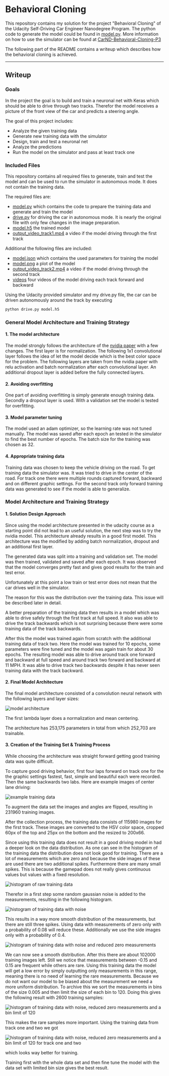 # **Behavioral Cloning**

This repository contains my solution for the project "Behavioral Cloning" of the Udacity Self-Driving Car Engineer Nanodegree Program. The python code to generate the model could be found in [model.py](model.py).
More information on how to use the simulator can be found at [CarND-Behavioral-Cloning-P3](https://github.com/udacity/CarND-Behavioral-Cloning-P3)

The following part of the README contains a writeup which describes how the behavioral cloning is achieved.

---

## Writeup

### Goals

In the project the goal is to build and train a neuronal net with Keras which should be able to drive through two tracks. Therefor the model receives a picture of the front view of the car and predicts a steering angle.

The goal of this project includes:
* Analyze the given training data
* Generate new training data with the simulator
* Design, train and test a neuronal net
* Analyze the predictions
* Run the model on the simulator and pass at least track one


[//]: # (Image References)

[model]: ./model.png "Model Architecture"
[example_training_data]: ./images_writeup/example_training_data.png "Example training data"
[histo_raw_track1]: ./images_writeup/histo_raw_track1.png "Histogram of raw training data"
[histo_gauss0.005_track1]: ./images_writeup/histo_gauss0.005_track1.png "Histogram of training data with noise"
[histo_gauss0.005_reducezero0.08_track1]: ./images_writeup/histo_gauss0.005_reducezero0.08_track1.png "Histogram of training data with noise and reduced zero measurements"
[histo_gauss0.005_reducezero0.08_limit120_track1]: ./images_writeup/histo_gauss0.005_reducezero0.08_limit120_track1.png "Histogram of training data with noise, reduced zero measurements and a bin limit of 120"
[histo_gauss0.005_reducezero0.08_limit120_track1+2]: ./images_writeup/histo_gauss0.005_reducezero0.08_limit120_track1+2.png "Histogram of training data with noise, reduced zero measurements and a bin limit of 120 for track one and two"

### Included Files

This repository contains all required files to generate, train and test the model and can be used to run the simulator in autonomous mode. It does not contain the training data.

The required files are:
* [model.py](model.py) which contains the code to prepare the training data and generate and train the model
* [drive.py](drive.py) for driving the car in autonomous mode. It is nearly the original file with only few changes in the image preparation.
* [model.h5](model.h5) the trained model
* [output_video_track1.mp4](record_track1/output_video_track1.mp4) a video if the model driving through the first track

Additional the following files are included:
* [model.json](model.json) which contains the used parameters for training the model
* [model.png](model.png) a plot of the model
* [output_video_track2.mp4](record_track2/output_video_track2.mp4) a video if the model driving through the second track
* [videos](videos/) four videos of the model driving each track forward and backward

Using the Udacity provided simulator and my drive.py file, the car can be driven autonomously around the track by executing
```sh
python drive.py model.h5
```

### General Model Architecture and Training Strategy

#### 1. The model architecture

 The model strongly follows the architecture of the [nvidia paper](https://arxiv.org/pdf/1604.07316v1.pdf) with a few changes.  The first layer is for normalization. The following 1x1 convolutional layer follows the idea of let the model decide which is the best color space for the problem. The following layers are taken from the nvidia paper with relu activation and batch normalization after each convolutional layer. An additional dropout layer is added before the fully connected layers.

#### 2. Avoiding overfitting

One part of avoiding overfitting is simply generate enough training data. Secondly a dropout layer is used. With a validation set the model is tested for overfitting.

#### 3. Model parameter tuning

The model used an adam optimizer, so the learning rate was not tuned manually. The model was saved after each epoch an tested in the simulator to find the best number of epochs. The batch size for the training was chosen as 32.

#### 4. Appropriate training data

Training data was chosen to keep the vehicle driving on the road. To get training data the simulator was. It was tried to drive in the center of the road. For track one there were multiple rounds captured forward, backward and on different graphic settings. For the second track only forward training data was generated to see if the model is able to generalize.



### Model Architecture and Training Strategy

#### 1. Solution Design Approach

Since using the model architecture presented in the udacity course as a starting point did not lead to an useful solution, the next step was to try the nvidia model. This architecture already results in a good first model. This architecture was the modified by adding batch normalization, dropout and an additional first layer.

The generated data was split into a training and validation set. The model was then trained, validated and saved after each epoch. It was observed that the model converges pretty fast and gives good results for the train and test error.

Unfortunately at this point a low train or test error does not mean that the car drives well in the simulator.

The reason for this was the distribution over the training data. This issue will be described later in detail.

A better preparation of the training data then results in a model which was able to drive safely through the first track at full speed.
It also was able to drive the track backwards which is not surprising because there were some training data of the track backwards.

After this the model was trained again from scratch with the additional training data of track two. Here the model was trained for 10 epochs, some parameters were fine tuned and the model was again train for about 30 epochs. The resulting model was able to drive around track one forward and backward at full speed and around track two forward and backward at 11 MPH.
It was able to drive track two backwards despite it has never seen training data with the track backward.

#### 2. Final Model Architecture

The final model architecture consisted of a convolution neural network with the following layers and layer sizes:

![model architecture][model]

The first lambda layer does a normalization and mean centering.

The architecture has 253,175 parameters in total from which 252,703 are trainable.


#### 3. Creation of the Training Set & Training Process
While choosing the architecture was straight forward getting good training data was quite difficult.

To capture good driving behavior, first four laps forward on track one for the the graphic settings fastest, fast, simple and beautiful each were recorded. Then the same backwards two labs. Here are example images of center lane driving:

![example training data][example_training_data]


To augment the data set the images and angles are flipped, resulting in 231960 training images.

After the collection process, the training data consists of 115980 images for the first track. These images are converted to the HSV color space, cropped 60px of the top and 25px on the bottom and the resized to 200x66.

Since using this training data does not result in a good driving model in had a deeper look on the data distribution.
As one can see in the histogram of the training data the distribution does not look good for training. There are a lot of measurements which are zero and because the side images of these are used there are two additional spikes. Furthermore there are many small spikes. This is because the gamepad does not really gives continuous values but values with a fixed resolution.

![histogram of raw training data][histo_raw_track1]

Therefor in a first step some random gaussian noise is added to the measurements, resulting in the following histogram.

![histogram of training data with noise][histo_gauss0.005_track1]

This results in a way more smooth distribution of the measurements, but there are still three spikes.
Using data with measurements of zero only with a probability of 0.08 will reduce these. Additionally we use the side images only with a probability of 0.4.

![histogram of training data with noise and reduced zero measurements][histo_gauss0.005_reducezero0.08_track1]

We can now see a smooth distribution. After this there are about 102000 training images left. Still we notice that measurements between -0.15 and 0.15 are frequent while others are rare. Using this training data the model will get a low error by simply outputting only measurements in this range, meaning there is no need of learning the rare measurements.
Because we do not want our model to be biased about the measurement we need a more uniform distribution.
To archive this we sort the measurements in bins of the size 0.005 and then limit the size of each bin to 120. Doing this gives the following result with 2600 training samples:

![histogram of training data with noise, reduced zero measurements and a bin limit of 120][histo_gauss0.005_reducezero0.08_limit120_track1]

This makes the rare samples more important.
Using the training data from track one and two we got

![histogram of training data with noise, reduced zero measurements and a bin limit of 120 for track one and two][histo_gauss0.005_reducezero0.08_limit120_track1+2]

which looks way better for training.

Training first with the whole data set and then fine tune the model with the data set with limited bin size gives the best result.
